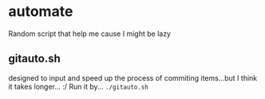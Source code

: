 # automate
Random script that help me cause I might be lazy


## gitauto.sh
designed to input and speed up the process of commiting items...but I think it takes longer... :/
Run it by... ```./gitauto.sh```


